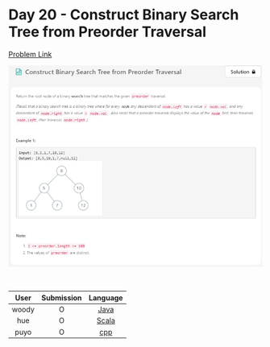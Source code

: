 # Day 20 - Construct Binary Search Tree from Preorder Traversal

[Problem Link](https://leetcode.com/problems/construct-binary-search-tree-from-preorder-traversal/)

![20-construct-binary-search-tree-from-preorder-traversal](../images/20-construct-binary-search-tree-from-preorder-traversal.png)

<br>

User  | Submission | Language
:--:  | :--------: | :-----:
woody | O          | [Java](./woody.md)
hue   | O          | [Scala](./hue.scala)
puyo   | O          | [cpp](./puyo.cpp)
